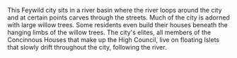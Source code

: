 This Feywild city sits in a river basin where the river loops around the city and at certain points carves through the streets. Much of the city is adorned with large willow trees. Some residents even build their houses beneath the hanging limbs of the willow trees. The city's elites, all members of the Concinnous Houses that make up the High Council, live on floating Islets that slowly drift throughout the city, following the river.